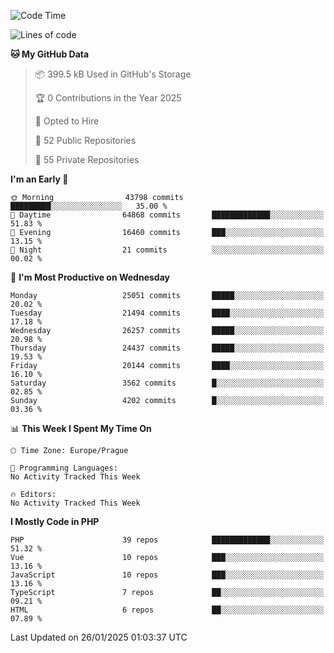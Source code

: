 <!--START_SECTION:waka-->
![Code Time](http://img.shields.io/badge/Code%20Time-1%2C584%20hrs%203%20mins-blue)

![Lines of code](https://img.shields.io/badge/From%20Hello%20World%20I%27ve%20Written-38.5%20million%20lines%20of%20code-blue)

**🐱 My GitHub Data** 

> 📦 399.5 kB Used in GitHub's Storage 
 > 
> 🏆 0 Contributions in the Year 2025
 > 
> 💼 Opted to Hire
 > 
> 📜 52 Public Repositories 
 > 
> 🔑 55 Private Repositories 
 > 
**I'm an Early 🐤** 

```text
🌞 Morning                43798 commits       █████████░░░░░░░░░░░░░░░░   35.00 % 
🌆 Daytime                64868 commits       █████████████░░░░░░░░░░░░   51.83 % 
🌃 Evening                16460 commits       ███░░░░░░░░░░░░░░░░░░░░░░   13.15 % 
🌙 Night                  21 commits          ░░░░░░░░░░░░░░░░░░░░░░░░░   00.02 % 
```
📅 **I'm Most Productive on Wednesday** 

```text
Monday                   25051 commits       █████░░░░░░░░░░░░░░░░░░░░   20.02 % 
Tuesday                  21494 commits       ████░░░░░░░░░░░░░░░░░░░░░   17.18 % 
Wednesday                26257 commits       █████░░░░░░░░░░░░░░░░░░░░   20.98 % 
Thursday                 24437 commits       █████░░░░░░░░░░░░░░░░░░░░   19.53 % 
Friday                   20144 commits       ████░░░░░░░░░░░░░░░░░░░░░   16.10 % 
Saturday                 3562 commits        █░░░░░░░░░░░░░░░░░░░░░░░░   02.85 % 
Sunday                   4202 commits        █░░░░░░░░░░░░░░░░░░░░░░░░   03.36 % 
```


📊 **This Week I Spent My Time On** 

```text
🕑︎ Time Zone: Europe/Prague

💬 Programming Languages: 
No Activity Tracked This Week

🔥 Editors: 
No Activity Tracked This Week
```

**I Mostly Code in PHP** 

```text
PHP                      39 repos            █████████████░░░░░░░░░░░░   51.32 % 
Vue                      10 repos            ███░░░░░░░░░░░░░░░░░░░░░░   13.16 % 
JavaScript               10 repos            ███░░░░░░░░░░░░░░░░░░░░░░   13.16 % 
TypeScript               7 repos             ██░░░░░░░░░░░░░░░░░░░░░░░   09.21 % 
HTML                     6 repos             ██░░░░░░░░░░░░░░░░░░░░░░░   07.89 % 
```




 Last Updated on 26/01/2025 01:03:37 UTC
<!--END_SECTION:waka-->
<!--
**AlexKratky/AlexKratky** is a ✨ _special_ ✨ repository because its `README.md` (this file) appears on your GitHub profile.

Here are some ideas to get you started:

- 🔭 I’m currently working on ...
- 🌱 I’m currently learning ...
- 👯 I’m looking to collaborate on ...
- 🤔 I’m looking for help with ...
- 💬 Ask me about ...
- 📫 How to reach me: ...
- 😄 Pronouns: ...
- ⚡ Fun fact: ...
-->
